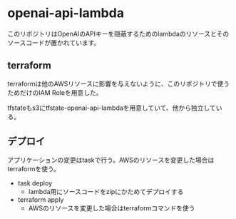 # openai-api-lambda

このリポジトリはOpenAIのAPIキーを隠蔽するためのlambdaのリソースとそのソースコードが置かれています。

## terraform

terraformは他のAWSリソースに影響を与えないように、このリポジトリで使うためだけのIAM Roleを用意した。

tfstateもs3にtfstate-openai-api-lambdaを用意していて、他から独立している。

## デプロイ

アプリケーションの変更はtaskで行う。AWSのリソースを変更した場合はterraformを使う。

- task deploy
    - lambda用にソースコードをzipにかためてデプロイする
- terraform apply
    - AWSのリソースを変更した場合はterraformコマンドを使う